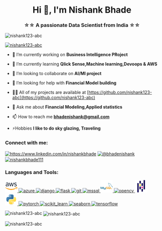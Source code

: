 <h1 align="center">Hi 👋, I'm Nishank Bhade</h1>
<h3 align="center">☆☆ A passionate Data Scientist from India ☆☆</h3>

<p align="left"> <img src="https://komarev.com/ghpvc/?username=nishank123-abc&label=Profile%20views&color=0e75b6&style=flat" alt="nishank123-abc" /> </p>

<p align="left"> <a href="https://github.com/ryo-ma/github-profile-trophy"><img src="https://github-profile-trophy.vercel.app/?username=nishank123-abc" alt="nishank123-abc" /></a> </p>

- 🔭 I’m currently working on **Business Intelligence PRoject**

- 🌱 I’m currently learning **Qlick Sense,Machine learning,Devoops & AWS**

- 👯 I’m looking to collaborate on **AI/Ml project**

- 🤝 I’m looking for help with **Financial Model building**

- 👨‍💻 All of my projects are available at [https://github.com/nishank123-abc](https://github.com/nishank123-abc)

- 💬 Ask me about **Financial Modeling,Applied statistics**

- 📫 How to reach me **bhadenishank@gmail.com**

- ⚡Hobbies **I like to do sky glazing, Traveling**

<h3 align="left">Connect with me:</h3>
<p align="left">
<a href="https://linkedin.com/in/https://www.linkedin.com/in/nishankbhade" target="blank"><img align="center" src="https://raw.githubusercontent.com/rahuldkjain/github-profile-readme-generator/master/src/images/icons/Social/linked-in-alt.svg" alt="https://www.linkedin.com/in/nishankbhade" height="30" width="40" /></a>
<a href="https://www.hackerrank.com/@bhadenishank" target="blank"><img align="center" src="https://raw.githubusercontent.com/rahuldkjain/github-profile-readme-generator/master/src/images/icons/Social/hackerrank.svg" alt="@bhadenishank" height="30" width="40" /></a>
<a href="https://www.leetcode.com/nishankbhade111" target="blank"><img align="center" src="https://raw.githubusercontent.com/rahuldkjain/github-profile-readme-generator/master/src/images/icons/Social/leet-code.svg" alt="nishankbhade111" height="30" width="40" /></a>
</p>

<h3 align="left">Languages and Tools:</h3>
<p align="left"> <a href="https://aws.amazon.com" target="_blank" rel="noreferrer"> <img src="https://raw.githubusercontent.com/devicons/devicon/master/icons/amazonwebservices/amazonwebservices-original-wordmark.svg" alt="aws" width="40" height="40"/> </a> <a href="https://azure.microsoft.com/en-in/" target="_blank" rel="noreferrer"> <img src="https://www.vectorlogo.zone/logos/microsoft_azure/microsoft_azure-icon.svg" alt="azure" width="40" height="40"/> </a> <a href="https://www.djangoproject.com/" target="_blank" rel="noreferrer"> <img src="https://cdn.worldvectorlogo.com/logos/django.svg" alt="django" width="40" height="40"/> </a> <a href="https://flask.palletsprojects.com/" target="_blank" rel="noreferrer"> <img src="https://www.vectorlogo.zone/logos/pocoo_flask/pocoo_flask-icon.svg" alt="flask" width="40" height="40"/> </a> <a href="https://git-scm.com/" target="_blank" rel="noreferrer"> <img src="https://www.vectorlogo.zone/logos/git-scm/git-scm-icon.svg" alt="git" width="40" height="40"/> </a> <a href="https://www.microsoft.com/en-us/sql-server" target="_blank" rel="noreferrer"> <img src="https://www.svgrepo.com/show/303229/microsoft-sql-server-logo.svg" alt="mssql" width="40" height="40"/> </a> <a href="https://www.mysql.com/" target="_blank" rel="noreferrer"> <img src="https://raw.githubusercontent.com/devicons/devicon/master/icons/mysql/mysql-original-wordmark.svg" alt="mysql" width="40" height="40"/> </a> <a href="https://opencv.org/" target="_blank" rel="noreferrer"> <img src="https://www.vectorlogo.zone/logos/opencv/opencv-icon.svg" alt="opencv" width="40" height="40"/> </a> <a href="https://pandas.pydata.org/" target="_blank" rel="noreferrer"> <img src="https://raw.githubusercontent.com/devicons/devicon/2ae2a900d2f041da66e950e4d48052658d850630/icons/pandas/pandas-original.svg" alt="pandas" width="40" height="40"/> </a> <a href="https://www.python.org" target="_blank" rel="noreferrer"> <img src="https://raw.githubusercontent.com/devicons/devicon/master/icons/python/python-original.svg" alt="python" width="40" height="40"/> </a> <a href="https://pytorch.org/" target="_blank" rel="noreferrer"> <img src="https://www.vectorlogo.zone/logos/pytorch/pytorch-icon.svg" alt="pytorch" width="40" height="40"/> </a> <a href="https://scikit-learn.org/" target="_blank" rel="noreferrer"> <img src="https://upload.wikimedia.org/wikipedia/commons/0/05/Scikit_learn_logo_small.svg" alt="scikit_learn" width="40" height="40"/> </a> <a href="https://seaborn.pydata.org/" target="_blank" rel="noreferrer"> <img src="https://seaborn.pydata.org/_images/logo-mark-lightbg.svg" alt="seaborn" width="40" height="40"/> </a> <a href="https://www.tensorflow.org" target="_blank" rel="noreferrer"> <img src="https://www.vectorlogo.zone/logos/tensorflow/tensorflow-icon.svg" alt="tensorflow" width="40" height="40"/> </a> </p>

<p><img align="left" src="https://github-readme-stats.vercel.app/api/top-langs?username=nishank123-abc&show_icons=true&locale=en&layout=compact" alt="nishank123-abc" /></p>

<p>&nbsp;<img align="center" src="https://github-readme-stats.vercel.app/api?username=nishank123-abc&show_icons=true&locale=en" alt="nishank123-abc" /></p>

<p><img align="center" src="https://github-readme-streak-stats.herokuapp.com/?user=nishank123-abc&" alt="nishank123-abc" /></p>

